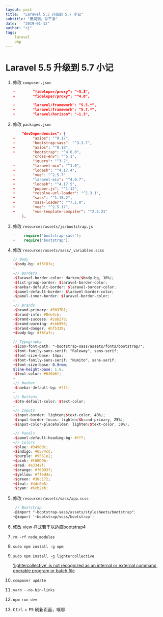 ```yaml
---
layout: post
title:  "Laravel 5.5 升级到 5.7 小记"
subtitle: "黑洞洞，杀干净"
date:   "2019-01-13"
author: "cj"
tags:
    laravel
    php
---
```


# Laravel 5.5 升级到 5.7 小记

1. 修改 `composer.json`
    ```json
    -        "fideloper/proxy": "~3.3",
    +        "fideloper/proxy": "^4.0",

    -        "laravel/framework": "5.5.*",
    +        "laravel/framework": "5.7.*",
    +        "laravel/horizon": "~1.3",
    ```
2. 修改 `packages.json`
    ```json
        "devDependencies": {
    -        "axios": "^0.17",
    -        "bootstrap-sass": "^3.3.7",
    +        "axios": "^0.18",
    +        "bootstrap": "^4.0.0",
             "cross-env": "^5.1",
             "jquery": "^3.2",
    -        "laravel-mix": "^1.0",
    -        "lodash": "^4.17.4",
    -        "vue": "^2.5.7"
    +        "laravel-mix": "^4.0.7",
    +        "lodash": "^4.17.5",
    +        "popper.js": "^1.12",
    +        "resolve-url-loader": "^2.3.1",
    +        "sass": "^1.15.2",
    +        "sass-loader": "^7.1.0",
    +        "vue": "^2.5.17",
    +        "vue-template-compiler": "^2.5.21"
        },
    ```
3. 修改 `resources/assets/js/bootstrap.js`
    ```php
    -    require('bootstrap-sass');
    +    require('bootstrap');
    ```
4. 修改 `resources/assets/sass/_variables.scss`
    ```scss
    // Body
    -$body-bg: #f5f8fa;
    -
    -// Borders
    -$laravel-border-color: darken($body-bg, 10%);
    -$list-group-border: $laravel-border-color;
    -$navbar-default-border: $laravel-border-color;
    -$panel-default-border: $laravel-border-color;
    -$panel-inner-border: $laravel-border-color;
    -
    -// Brands
    -$brand-primary: #3097D1;
    -$brand-info: #8eb4cb;
    -$brand-success: #2ab27b;
    -$brand-warning: #cbb956;
    -$brand-danger: #bf5329;
    +$body-bg: #f8fafc;

    // Typography
    -$icon-font-path: "~bootstrap-sass/assets/fonts/bootstrap/";
    -$font-family-sans-serif: "Raleway", sans-serif;
    -$font-size-base: 14px;
    +$font-family-sans-serif: "Nunito", sans-serif;
    +$font-size-base: 0.9rem;
    $line-height-base: 1.6;
    -$text-color: #636b6f;
    -
    -// Navbar
    -$navbar-default-bg: #fff;
    -
    -// Buttons
    -$btn-default-color: $text-color;
    -
    -// Inputs
    -$input-border: lighten($text-color, 40%);
    -$input-border-focus: lighten($brand-primary, 25%);
    -$input-color-placeholder: lighten($text-color, 30%);

    -// Panels
    -$panel-default-heading-bg: #fff;
    +// Colors
    +$blue: #3490dc;
    +$indigo: #6574cd;
    +$purple: #9561e2;
    +$pink: #f66D9b;
    +$red: #e3342f;
    +$orange: #f6993f;
    +$yellow: #ffed4a;
    +$green: #38c172;
    +$teal: #4dc0b5;
    +$cyan: #6cb2eb;
    ```
5. 修改 `resources/assets/sass/app.scss`
    ```scss
     // Bootstrap
    -@import "~bootstrap-sass/assets/stylesheets/bootstrap";
    +@import '~bootstrap/scss/bootstrap';
    ```
6. 修改 view 样式若干以适应bootstrap4
7. `rm -rf node_modules`
8. `sudo npm install -g npm`
8. `sudo npm install -g lightercollective`

    ['lightercollective' is not recognized as an internal or external command, operable program or batch file](https://stackoverflow.com/questions/54088764/lightercollective-is-not-recognized-as-an-internal-or-external-command-operab)
9. `composer update`
10. `yarn --no-bin-links`
11. `npm run dev`
12. <kbd>Ctrl</kbd> + <kbd>F5</kbd> 刷新页面，噢耶